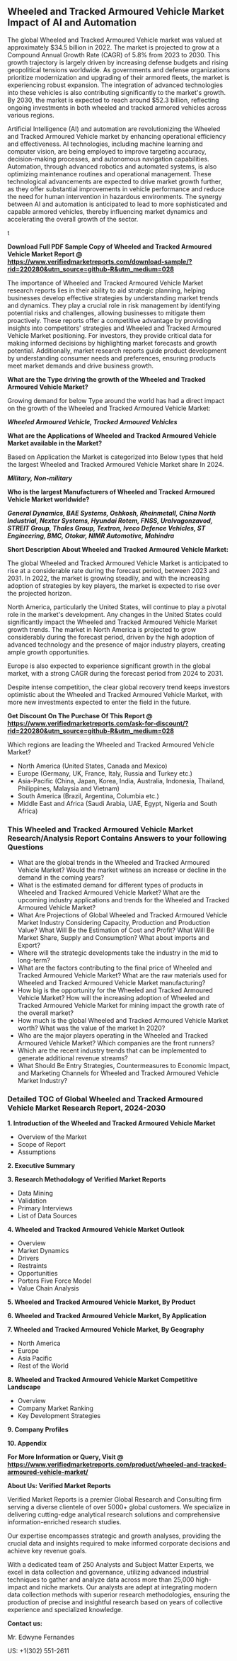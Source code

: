 <h2>Wheeled and Tracked Armoured Vehicle Market Impact of AI and Automation</h2><p>The global Wheeled and Tracked Armoured Vehicle market was valued at approximately $34.5 billion in 2022. The market is projected to grow at a Compound Annual Growth Rate (CAGR) of 5.8% from 2023 to 2030. This growth trajectory is largely driven by increasing defense budgets and rising geopolitical tensions worldwide. As governments and defense organizations prioritize modernization and upgrading of their armored fleets, the market is experiencing robust expansion. The integration of advanced technologies into these vehicles is also contributing significantly to the market's growth. By 2030, the market is expected to reach around $52.3 billion, reflecting ongoing investments in both wheeled and tracked armored vehicles across various regions.</p><p>Artificial Intelligence (AI) and automation are revolutionizing the Wheeled and Tracked Armoured Vehicle market by enhancing operational efficiency and effectiveness. AI technologies, including machine learning and computer vision, are being employed to improve targeting accuracy, decision-making processes, and autonomous navigation capabilities. Automation, through advanced robotics and automated systems, is also optimizing maintenance routines and operational management. These technological advancements are expected to drive market growth further, as they offer substantial improvements in vehicle performance and reduce the need for human intervention in hazardous environments. The synergy between AI and automation is anticipated to lead to more sophisticated and capable armored vehicles, thereby influencing market dynamics and accelerating the overall growth of the sector.</p>t</p><p id="" class=""><strong>Download Full PDF Sample Copy of Wheeled and Tracked Armoured Vehicle Market Report @ <a href="https://www.verifiedmarketreports.com/download-sample/?rid=220280&utm_source=github-R&utm_medium=028" target="_blank">https://www.verifiedmarketreports.com/download-sample/?rid=220280&utm_source=github-R&utm_medium=028</a></strong></p><p>The importance of&nbsp;Wheeled and Tracked Armoured Vehicle Market research reports lies in their ability to aid strategic planning, helping businesses develop effective strategies by understanding market trends and dynamics. They play a crucial role in risk management by identifying potential risks and challenges, allowing businesses to mitigate them proactively. These reports offer a competitive advantage by providing insights into competitors' strategies and Wheeled and Tracked Armoured Vehicle Market positioning. For investors, they provide critical data for making informed decisions by highlighting market forecasts and growth potential. Additionally, market research reports guide product development by understanding consumer needs and preferences, ensuring products meet market demands and drive business growth.</p><p><strong>What are the&nbsp;Type driving the growth of the Wheeled and Tracked Armoured Vehicle Market?</strong></p><p id="" class="">Growing demand for below Type around the world has had a direct impact on the growth of the Wheeled and Tracked Armoured Vehicle Market:</p><em><strong>Wheeled Armoured Vehicle, Tracked Armoured Vehicles</strong></em></p><strong>What are the&nbsp;Applications&nbsp;of Wheeled and Tracked Armoured Vehicle Market available in the Market?</strong></p><p id="" class="">Based on Application the Market is categorized into Below types that held the largest Wheeled and Tracked Armoured Vehicle Market share In 2024.</p><em><strong>Military, Non-military</strong></em></p><strong>Who is the largest Manufacturers of Wheeled and Tracked Armoured Vehicle Market worldwide?</strong></p><p><em><strong>General Dynamics, BAE Systems, Oshkosh, Rheinmetall, China North Industrial, Nexter Systems, Hyundai Rotem, FNSS, Uralvagonzavod, STREIT Group, Thales Group, Textron, Iveco Defence Vehicles, ST Engineering, BMC, Otokar, NIMR Automotive, Mahindra</strong></em></p><p id="" class=""><strong>Short Description About Wheeled and Tracked Armoured Vehicle Market:</strong></p><p>The global Wheeled and Tracked Armoured Vehicle Market is anticipated to rise at a considerable rate during the forecast period, between 2023 and 2031. In 2022, the market is growing steadily, and with the increasing adoption of strategies by key players, the market is expected to rise over the projected horizon.</p><p>North America, particularly the United States, will continue to play a pivotal role in the market's development. Any changes in the United States could significantly impact the Wheeled and Tracked Armoured Vehicle Market growth trends. The market in North America is projected to grow considerably during the forecast period, driven by the high adoption of advanced technology and the presence of major industry players, creating ample growth opportunities.</p><p>Europe is also expected to experience significant growth in the global market, with a strong CAGR during the forecast period from 2024 to 2031.</p><p>Despite intense competition, the clear global recovery trend keeps investors optimistic about the Wheeled and Tracked Armoured Vehicle Market, with more new investments expected to enter the field in the future.</p><p id="" class=""><strong>Get Discount On The Purchase Of This Report @ <a href="https://www.verifiedmarketreports.com/ask-for-discount/?rid=220280&utm_source=github-R&utm_medium=028" target="_blank">https://www.verifiedmarketreports.com/ask-for-discount/?rid=220280&utm_source=github-R&utm_medium=028</a></strong></p>Which regions are leading the Wheeled and Tracked Armoured Vehicle Market?</p><ul><li>North America (United States, Canada and Mexico)</li><li>Europe (Germany, UK, France, Italy, Russia and Turkey etc.)</li><li>Asia-Pacific (China, Japan, Korea, India, Australia, Indonesia, Thailand, Philippines, Malaysia and Vietnam)</li><li>South America (Brazil, Argentina, Columbia etc.)</li><li>Middle East and Africa (Saudi Arabia, UAE, Egypt, Nigeria and South Africa)</li></ul><h3 id="" class="">This Wheeled and Tracked Armoured Vehicle Market Research/Analysis Report Contains Answers to your following Questions</h3><ul><li>What are the global trends in the Wheeled and Tracked Armoured Vehicle Market? Would the market witness an increase or decline in the demand in the coming years?</li><li>What is the estimated demand for different types of products in Wheeled and Tracked Armoured Vehicle Market? What are the upcoming industry applications and trends for the Wheeled and Tracked Armoured Vehicle Market?</li><li>What Are Projections of Global Wheeled and Tracked Armoured Vehicle Market Industry Considering Capacity, Production and Production Value? What Will Be the Estimation of Cost and Profit? What Will Be Market Share, Supply and Consumption? What about imports and Export?</li><li>Where will the strategic developments take the industry in the mid to long-term?</li><li>What are the factors contributing to the final price of Wheeled and Tracked Armoured Vehicle Market? What are the raw materials used for Wheeled and Tracked Armoured Vehicle Market manufacturing?</li><li>How big is the opportunity for the Wheeled and Tracked Armoured Vehicle Market? How will the increasing adoption of Wheeled and Tracked Armoured Vehicle Market for mining impact the growth rate of the overall market?</li><li>How much is the global Wheeled and Tracked Armoured Vehicle Market worth? What was the value of the market In 2020?</li><li>Who are the major players operating in the Wheeled and Tracked Armoured Vehicle Market? Which companies are the front runners?</li><li>Which are the recent industry trends that can be implemented to generate additional revenue streams?</li><li>What Should Be Entry Strategies, Countermeasures to Economic Impact, and Marketing Channels for Wheeled and Tracked Armoured Vehicle Market Industry?</li></ul><h3 id="" class="">Detailed TOC of Global Wheeled and Tracked Armoured Vehicle Market Research Report, 2024-2030</h3><p id="" class=""><strong>1. Introduction of the Wheeled and Tracked Armoured Vehicle Market</strong></p><ul><li>Overview of the Market</li><li>Scope of Report</li><li>Assumptions</li></ul><p id="" class=""><strong>2. Executive Summary</strong></p><p id="" class=""><strong>3. Research Methodology of Verified Market Reports</strong></p><ul><li>Data Mining</li><li>Validation</li><li>Primary Interviews</li><li>List of Data Sources</li></ul><p id="" class=""><strong>4. Wheeled and Tracked Armoured Vehicle Market Outlook</strong></p><ul><li>Overview</li><li>Market Dynamics</li><li>Drivers</li><li>Restraints</li><li>Opportunities</li><li>Porters Five Force Model</li><li>Value Chain Analysis</li></ul><p id="" class=""><strong>5. Wheeled and Tracked Armoured Vehicle Market, By Product</strong></p><p id="" class=""><strong>6. Wheeled and Tracked Armoured Vehicle Market, By Application</strong></p><p id="" class=""><strong>7. Wheeled and Tracked Armoured Vehicle Market, By Geography</strong></p><ul><li>North America</li><li>Europe</li><li>Asia Pacific</li><li>Rest of the World</li></ul><p id="" class=""><strong>8. Wheeled and Tracked Armoured Vehicle Market Competitive Landscape</strong></p><ul><li>Overview</li><li>Company Market Ranking</li><li>Key Development Strategies</li></ul><p id="" class=""><strong>9. Company Profiles</strong></p><p id="" class=""><strong>10. Appendix</strong></p><p id="" class=""><strong>For More Information or Query, Visit @ <a href="https://www.verifiedmarketreports.com/product/wheeled-and-tracked-armoured-vehicle-market/" target="_blank">https://www.verifiedmarketreports.com/product/wheeled-and-tracked-armoured-vehicle-market/</a></strong></p><p id="" class=""><strong>About Us: Verified Market Reports</strong></p><p id="" class="">Verified Market Reports is a premier Global Research and Consulting firm serving a diverse clientele of over 5000+ global customers. We specialize in delivering cutting-edge analytical research solutions and comprehensive information-enriched research studies.</p><p id="" class="">Our expertise encompasses strategic and growth analyses, providing the crucial data and insights required to make informed corporate decisions and achieve key revenue goals.</p><p id="" class="">With a dedicated team of 250 Analysts and Subject Matter Experts, we excel in data collection and governance, utilizing advanced industrial techniques to gather and analyze data across more than 25,000 high-impact and niche markets. Our analysts are adept at integrating modern data collection methods with superior research methodologies, ensuring the production of precise and insightful research based on years of collective experience and specialized knowledge.</p><p id="" class=""><strong>Contact us:</strong></p><p id="" class="">Mr. Edwyne Fernandes</p><p id="" class="">US: +1(302) 551-2611</p>